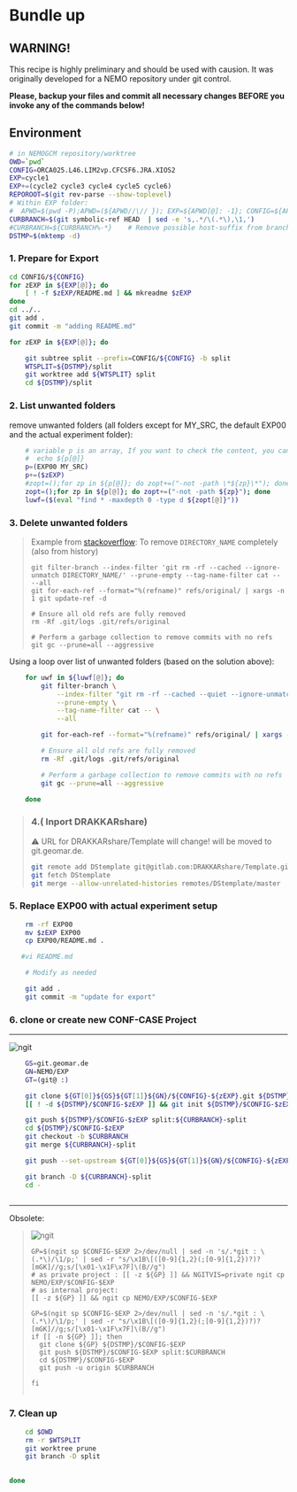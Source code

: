 # Bundle up




## WARNING!

This recipe is highly preliminary and should be used with causion. It was originally developed for a NEMO repository under git control. 

**Please, backup your files and commit all necessary changes BEFORE you invoke any of the commands below!**


## Environment

```bash
# in NEMOGCM repository/worktree
OWD=`pwd`
CONFIG=ORCA025.L46.LIM2vp.CFCSF6.JRA.XIOS2
EXP=cycle1
EXP+=(cycle2 cycle3 cycle4 cycle5 cycle6)
REPOROOT=$(git rev-parse --show-toplevel)
# Within EXP folder:  
#  APWD=$(pwd -P);APWD=(${APWD//\// }); EXP=${APWD[@]: -1}; CONFIG=${APWD[@]: -2:1}
CURBRANCH=$(git symbolic-ref HEAD  | sed -e 's,.*/\(.*\),\1,')
#CURBRANCH=${CURBRANCH%-*}    # Remove possible host-suffix from branch name
DSTMP=$(mktemp -d)
```


### 1. Prepare for Export

```bash
cd CONFIG/${CONFIG}
for zEXP in ${EXP[@]}; do
    [ ! -f $zEXP/README.md ] && mkreadme $zEXP
done
cd ../..
git add .
git commit -m "adding README.md"

for zEXP in ${EXP[@]}; do

    git subtree split --prefix=CONFIG/${CONFIG} -b split
    WTSPLIT=${DSTMP}/split
    git worktree add ${WTSPLIT} split
    cd ${DSTMP}/split
```



### 2. List unwanted folders

remove unwanted folders (all folders except for MY_SRC, the default EXP00 and the actual experiment folder):

```bash
    # variable p is an array, If you want to check the content, you can do that using:
    #  echo ${p[@]}
    p=(EXP00 MY_SRC)
    p+=($zEXP)
    #zopt=();for zp in ${p[@]}; do zopt+=("-not -path \*${zp}\*"); done
    zopt=();for zp in ${p[@]}; do zopt+=("-not -path ${zp}"); done
    luwf=($(eval "find * -maxdepth 0 -type d ${zopt[@]}"))
```



### 3. Delete unwanted folders

> Example from [stackoverflow](https://stackoverflow.com/a/32886427): To remove `DIRECTORY_NAME` completely (also from history)
>
> ```
> git filter-branch --index-filter 'git rm -rf --cached --ignore-unmatch DIRECTORY_NAME/' --prune-empty --tag-name-filter cat -- --all
> git for-each-ref --format="%(refname)" refs/original/ | xargs -n 1 git update-ref -d
>
> # Ensure all old refs are fully removed
> rm -Rf .git/logs .git/refs/original
>
> # Perform a garbage collection to remove commits with no refs
> git gc --prune=all --aggressive
> ```
>
> 

Using a loop over list of unwanted folders (based on the solution above):

```bash
    for uwf in ${luwf[@]}; do
        git filter-branch \
            --index-filter "git rm -rf --cached --quiet --ignore-unmatch ${uwf}/" \
            --prune-empty \
            --tag-name-filter cat -- \
            --all

        git for-each-ref --format="%(refname)" refs/original/ | xargs -n 1 git update-ref -d

        # Ensure all old refs are fully removed
        rm -Rf .git/logs .git/refs/original

        # Perform a garbage collection to remove commits with no refs
        git gc --prune=all --aggressive

    done

```



> ### 4.( Inport DRAKKARshare)
>
> :warning: URL for DRAKKARshare/Template will change! will be moved to git.geomar.de.
>
> ```bash
> git remote add DStemplate git@gitlab.com:DRAKKARshare/Template.git
> git fetch DStemplate
> git merge --allow-unrelated-histories remotes/DStemplate/master
> ```



### 5. Replace EXP00 with actual experiment setup

```bash
    rm -rf EXP00
    mv $zEXP EXP00
    cp EXP00/README.md .

   #vi README.md

    # Modify as needed

    git add .
    git commit -m "update for export"
```



### 6. clone or create new CONF-CASE Project

-----

![ngit](https://img.shields.io/badge/gitlab%5fversion-%3e10.5-green.svg)

```bash
    GS=git.geomar.de
    GN=NEMO/EXP
    GT=(git@ :)

    git clone ${GT[0]}${GS}${GT[1]}${GN}/${CONFIG}-${zEXP}.git ${DSTMP}/$CONFIG-$zEXP
    [[ ! -d ${DSTMP}/$CONFIG-$zEXP ]] && git init ${DSTMP}/$CONFIG-$zEXP

    git push ${DSTMP}/$CONFIG-$zEXP split:${CURBRANCH}-split
    cd ${DSTMP}/$CONFIG-$zEXP
    git checkout -b $CURBRANCH
    git merge ${CURBRANCH}-split

    git push --set-upstream ${GT[0]}${GS}${GT[1]}${GN}/${CONFIG}-${zEXP}.git $CURBRANCH

    git branch -D ${CURBRANCH}-split
    cd -
    
```

-----

Obsolete:

> 
>
> ![ngit](img/uses-ngit-red.svg)
>
> ```
> GP=$(ngit sp $CONFIG-$EXP 2>/dev/null | sed -n 's/.*git : \(.*\)/\1/p;' | sed -r "s/\x1B\[([0-9]{1,2}(;[0-9]{1,2})?)?[mGK]//g;s/[\x01-\x1F\x7F]\(B//g")
> # as private project : [[ -z ${GP} ]] && NGITVIS=private ngit cp NEMO/EXP/$CONFIG-$EXP
> # as internal project:
> [[ -z ${GP} ]] && ngit cp NEMO/EXP/$CONFIG-$EXP
>
> GP=$(ngit sp $CONFIG-$EXP 2>/dev/null | sed -n 's/.*git : \(.*\)/\1/p;' | sed -r "s/\x1B\[([0-9]{1,2}(;[0-9]{1,2})?)?[mGK]//g;s/[\x01-\x1F\x7F]\(B//g")
> if [[ -n ${GP} ]]; then
> 	git clone ${GP} ${DSTMP}/$CONFIG-$EXP
> 	git push ${DSTMP}/$CONFIG-$EXP split:$CURBRANCH
> 	cd ${DSTMP}/$CONFIG-$EXP
> 	git push -u origin $CURBRANCH
> 	
> fi
>                                                
> ```
>



### 7. Clean up

```bash
    cd $OWD
    rm -r $WTSPLIT
    git worktree prune
    git branch -D split

    
done

```


